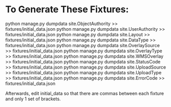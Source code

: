 # To Generate These Fixtures:

python manage.py dumpdata site.ObjectAuthority >> fixtures/initial_data.json
python manage.py dumpdata site.UserAuthority >> fixtures/initial_data.json
python manage.py dumpdata site.Layout >> fixtures/initial_data.json
python manage.py dumpdata site.DataType >> fixtures/initial_data.json
python manage.py dumpdata site.OverlaySource >> fixtures/initial_data.json
python manage.py dumpdata site.OverlayType >> fixtures/initial_data.json
python manage.py dumpdata site.WMSOverlay >> fixtures/initial_data.json
python manage.py dumpdata site.StatusCode >> fixtures/initial_data.json
python manage.py dumpdata site.UploadSource >> fixtures/initial_data.json
python manage.py dumpdata site.UploadType >> fixtures/initial_data.json
python manage.py dumpdata site.ErrorCode >> fixtures/initial_data.json

Afterwards, edit initial_data so that there are commas between each fixture and
only 1 set of brackets.


